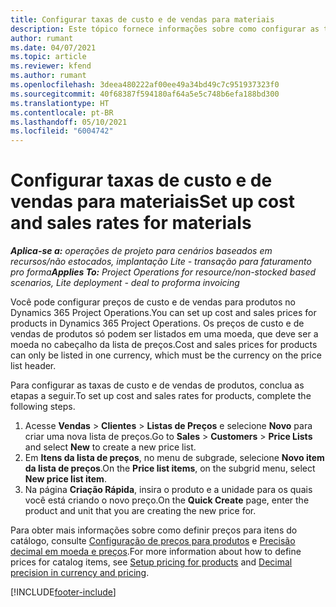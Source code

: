 ```yaml
---
title: Configurar taxas de custo e de vendas para materiais
description: Este tópico fornece informações sobre como configurar as taxas de custo e de vendas para materiais usados em projetos.
author: rumant
ms.date: 04/07/2021
ms.topic: article
ms.reviewer: kfend
ms.author: rumant
ms.openlocfilehash: 3deea480222af00ee49a34bd49c7c951937323f0
ms.sourcegitcommit: 40f68387f594180af64a5e5c748b6efa188bd300
ms.translationtype: HT
ms.contentlocale: pt-BR
ms.lasthandoff: 05/10/2021
ms.locfileid: "6004742"
---
```

# <a name="set-up-cost-and-sales-rates-for-materials"></a><span data-ttu-id="ed6ef-103">Configurar taxas de custo e de vendas para materiais</span><span class="sxs-lookup"><span data-stu-id="ed6ef-103">Set up cost and sales rates for materials</span></span>

<span data-ttu-id="ed6ef-104">_**Aplica-se a:** operações de projeto para cenários baseados em recursos/não estocados, implantação Lite - transação para faturamento pro forma_</span><span class="sxs-lookup"><span data-stu-id="ed6ef-104">_**Applies To:** Project Operations for resource/non-stocked based scenarios, Lite deployment - deal to proforma invoicing_</span></span>

<span data-ttu-id="ed6ef-105">Você pode configurar preços de custo e de vendas para produtos no Dynamics 365 Project Operations.</span><span class="sxs-lookup"><span data-stu-id="ed6ef-105">You can set up cost and sales prices for products in Dynamics 365 Project Operations.</span></span> <span data-ttu-id="ed6ef-106">Os preços de custo e de vendas de produtos só podem ser listados em uma moeda, que deve ser a moeda no cabeçalho da lista de preços.</span><span class="sxs-lookup"><span data-stu-id="ed6ef-106">Cost and sales prices for products can only be listed in one currency, which must be the currency on the price list header.</span></span>

<span data-ttu-id="ed6ef-107">Para configurar as taxas de custo e de vendas de produtos, conclua as etapas a seguir.</span><span class="sxs-lookup"><span data-stu-id="ed6ef-107">To set up cost and sales rates for products, complete the following steps.</span></span> 

1. <span data-ttu-id="ed6ef-108">Acesse **Vendas** > **Clientes** > **Listas de Preços** e selecione **Novo** para criar uma nova lista de preços.</span><span class="sxs-lookup"><span data-stu-id="ed6ef-108">Go to **Sales** > **Customers** > **Price Lists** and select **New** to create a new price list.</span></span> 
2. <span data-ttu-id="ed6ef-109">Em **Itens da lista de preços**, no menu de subgrade, selecione **Novo item da lista de preços**.</span><span class="sxs-lookup"><span data-stu-id="ed6ef-109">On the **Price list items**, on the subgrid menu, select **New price list item**.</span></span> 
3. <span data-ttu-id="ed6ef-110">Na página **Criação Rápida**, insira o produto e a unidade para os quais você está criando o novo preço.</span><span class="sxs-lookup"><span data-stu-id="ed6ef-110">On the **Quick Create** page, enter the product and unit that you are creating the new price for.</span></span>

<span data-ttu-id="ed6ef-111">Para obter mais informações sobre como definir preços para itens do catálogo, consulte [Configuração de preços para produtos](/dynamics365/sales-enterprise/create-price-lists-price-list-items-define-pricing-products.md) e [Precisão decimal em moeda e preços](/dynamics365/sales-enterprise/decimal-precision-currency-pricing.md).</span><span class="sxs-lookup"><span data-stu-id="ed6ef-111">For more information about how to define prices for catalog items, see [Setup pricing for products](/dynamics365/sales-enterprise/create-price-lists-price-list-items-define-pricing-products.md) and [Decimal precision in currency and pricing](/dynamics365/sales-enterprise/decimal-precision-currency-pricing.md).</span></span>

[!INCLUDE[footer-include](../includes/footer-banner.md)]
